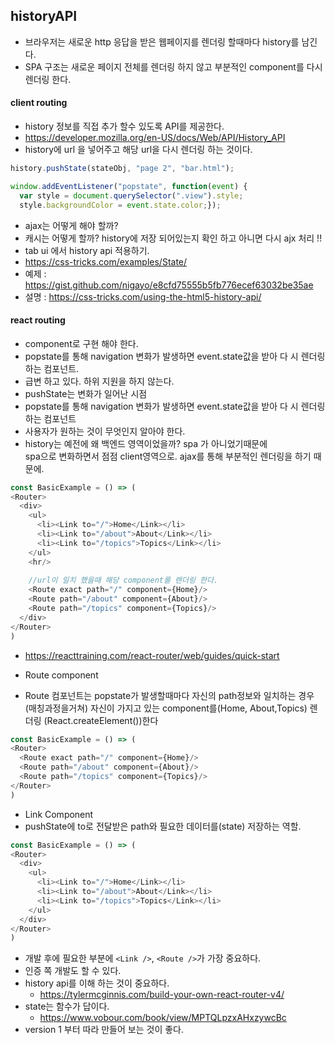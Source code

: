 ## historyAPI

- 브라우저는 새로운 http 응답을 받은 웹페이지를 렌더링 할때마다 history를 남긴다.
- SPA 구조는 새로운 페이지 전체를 렌더링 하지 않고 부분적인 component를 다시 렌더링 한다.

#### client routing
- history 정보를 직접 추가 할수 있도록 API를 제공한다.
- https://developer.mozilla.org/en-US/docs/Web/API/History_API
- history에 url 을 넣어주고 해당 url을 다시 렌더링 하는 것이다.

~~~javascript
history.pushState(stateObj, "page 2", "bar.html");

window.addEventListener("popstate", function(event) {
  var style = document.querySelector(".view").style;
  style.backgroundColor = event.state.color;});
~~~
- ajax는 어떻게 해야 할까? 
- 캐시는 어떻게 할까? history에 저장 되어있는지 확인 하고 아니면 다시 ajx 처리 !! 
- tab ui 에서 history api 적용하기.
- https://css-tricks.com/examples/State/
- 예제 : https://gist.github.com/nigayo/e8cfd75555b5fb776ecef63032be35ae
- 설명 : https://css-tricks.com/using-the-html5-history-api/

#### react routing
- component로 구현 해야 한다.
- popstate를 통해 navigation 변화가 발생하면 event.state값을 받아 다
  시 렌더링 하는 컴포넌트.
- 급변 하고 있다. 하위 지원을 하지 않는다.
- pushState는 변화가 일어난 시점
- popstate를 통해 navigation 변화가 발생하면 event.state값을 받아 다
  시 렌더링 하는 컴포넌트
- 사용자가 원하는 것이 무엇인지 알아야 한다.
- history는 예전에 왜 백엔드 영역이었을까? spa 가 아니었기때문에  
  spa으로 변화하면서 점점 client영역으로. ajax를 통해 부분적인 렌더링을 하기 때문에. 

~~~javascript
const BasicExample = () => (
<Router>
  <div>
    <ul>
      <li><Link to="/">Home</Link></li>
      <li><Link to="/about">About</Link></li>
      <li><Link to="/topics">Topics</Link></li>
    </ul>
    <hr/>
    
    //url이 일치 했을때 해당 component를 렌더링 한다.
    <Route exact path="/" component={Home}/>
    <Route path="/about" component={About}/>
    <Route path="/topics" component={Topics}/>
  </div>
</Router>
)
~~~

- https://reacttraining.com/react-router/web/guides/quick-start

- Route component
- Route 컴포넌트는 popstate가 발생할때마다 자신의 path정보와 일치하는 경우(매칭과정을거쳐) 자신이 가지고 있는 component를(Home, About,Topics) 렌더링 (React.createElement())한다
~~~javascript
const BasicExample = () => (
<Router>
  <Route exact path="/" component={Home}/>
  <Route path="/about" component={About}/>
  <Route path="/topics" component={Topics}/>
</Router>
)
~~~

- Link Component
- pushState에 to로 전달받은 path와 필요한 데이터를(state) 저장하는 역할.
~~~javascript
const BasicExample = () => (
<Router>
  <div>
    <ul>
      <li><Link to="/">Home</Link></li>
      <li><Link to="/about">About</Link></li>
      <li><Link to="/topics">Topics</Link></li>
    </ul>
  </div>
</Router>
)
~~~

- 개발 후에 필요한 부분에 `<Link />`, `<Route />`가 가장 중요하다.
- 인증 쪽 개발도 할 수 있다.
- history api를 이해 하는 것이 중요하다.
  - https://tylermcginnis.com/build-your-own-react-router-v4/ 
- state는 함수가 답이다.
  - https://www.vobour.com/book/view/MPTQLpzxAHxzywcBc 
- version 1 부터 따라 만들어 보는 것이 좋다.